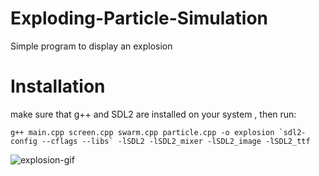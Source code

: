 # Exploding-Particle-Simulation
Simple program to display an explosion
# Installation
make sure that g++ and SDL2 are installed on your system , then run:
```
g++ main.cpp screen.cpp swarm.cpp particle.cpp -o explosion `sdl2-config --cflags --libs` -lSDL2 -lSDL2_mixer -lSDL2_image -lSDL2_ttf
```
![explosion-gif](explosion.gif)
